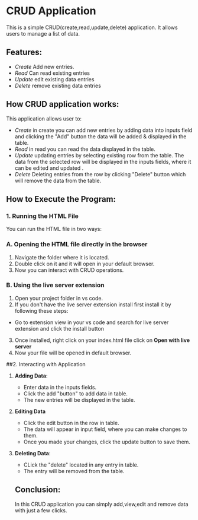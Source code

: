 # CRUD  Application 


This is a simple CRUD(create,read,update,delete) application. It allows users to manage a list of data. 


## Features:
- *Create* Add new entries.
- *Read* Can read existing entries
- *Update* edit existing data entries
- *Delete* remove existing data entries


## How CRUD application works:

This application allows user to:

- *Create* in create you can add new entries by adding data into inputs field and clicking the "Add" button the data will be added & displayed in the table.
- *Read* in read you can read the data displayed in the table.
- *Update* updating entries by selecting existing row from the table. The data from the selected row will be displayed in the inputs fields, where it can be edited and updated .
- *Delete* Deleting entries from the row by clicking "Delete" button which will remove the data from the table.


## How to Execute the Program:

### 1. Running the HTML File

You can run the HTML file in two ways:


### A. **Opening the HTML file directly in  the browser**


1. Navigate the folder where it is located.
2. Double click on it and it will open in your default browser.
3. Now you can interact with CRUD operations.



### B. **Using the live server extension**

1. Open your project folder in vs code.
2. If you don't have the live server extension install first install it by following these steps:

- Go to extension view in your vs code and search for live server extension and click the install button

3. Once installed, right click on your index.html file click on **Open with live server**
4. Now your file will be opened in default browser.



##2. Interacting with Application
1. **Adding Data**:
   - Enter data in the inputs fields.
   - Click the add "button" to add data in table.
   - The new entries will be displayed in the table.

2. **Editing Data**

   - Click the edit button in the row in table.
   - The data will appear in input field, where you can make changes to them.
   - Once you made your changes, click the update button to save them.


3. **Deleting Data**:

   - CLick the "delete" located in any entry in table.
   - The entry will be removed from the table.


   ## Conclusion:
  
   In this CRUD application you can simply add,view,edit and remove data with just a few clicks.  


